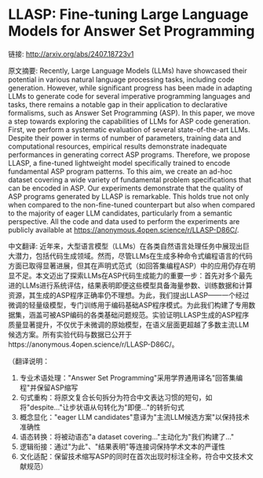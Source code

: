 # LLASP: Fine-tuning Large Language Models for Answer Set Programming

链接: http://arxiv.org/abs/2407.18723v1

原文摘要:
Recently, Large Language Models (LLMs) have showcased their potential in
various natural language processing tasks, including code generation. However,
while significant progress has been made in adapting LLMs to generate code for
several imperative programming languages and tasks, there remains a notable gap
in their application to declarative formalisms, such as Answer Set Programming
(ASP). In this paper, we move a step towards exploring the capabilities of LLMs
for ASP code generation. First, we perform a systematic evaluation of several
state-of-the-art LLMs. Despite their power in terms of number of parameters,
training data and computational resources, empirical results demonstrate
inadequate performances in generating correct ASP programs. Therefore, we
propose LLASP, a fine-tuned lightweight model specifically trained to encode
fundamental ASP program patterns. To this aim, we create an ad-hoc dataset
covering a wide variety of fundamental problem specifications that can be
encoded in ASP. Our experiments demonstrate that the quality of ASP programs
generated by LLASP is remarkable. This holds true not only when compared to the
non-fine-tuned counterpart but also when compared to the majority of eager LLM
candidates, particularly from a semantic perspective. All the code and data
used to perform the experiments are publicly available at
https://anonymous.4open.science/r/LLASP-D86C/.

中文翻译:
近年来，大型语言模型（LLMs）在各类自然语言处理任务中展现出巨大潜力，包括代码生成领域。然而，尽管LLMs在生成多种命令式编程语言的代码方面已取得显著进展，但其在声明式范式（如回答集编程ASP）中的应用仍存在明显不足。本文迈出了探索LLMs在ASP代码生成能力的重要一步：首先对多个最先进的LLMs进行系统评估，结果表明即便这些模型具备海量参数、训练数据和计算资源，其生成的ASP程序正确率仍不理想。为此，我们提出LLASP——一个经过微调的轻量级模型，专门训练用于编码基础ASP程序模式。为此我们构建了专用数据集，涵盖可被ASP编码的各类基础问题规范。实验证明LLASP生成的ASP程序质量显著提升，不仅优于未微调的原始模型，在语义层面更超越了多数主流LLM候选方案。所有实验代码与数据已公开于https://anonymous.4open.science/r/LLASP-D86C/。

（翻译说明：
1. 专业术语处理："Answer Set Programming"采用学界通用译名"回答集编程"并保留ASP缩写
2. 句式重构：将原文复合长句拆分为符合中文表达习惯的短句，如将"despite..."让步状语从句转化为"即便..."的转折句式
3. 概念显化："eager LLM candidates"意译为"主流LLM候选方案"以保持技术准确性
4. 语态转换：将被动语态"a dataset covering..."主动化为"我们构建了..."
5. 逻辑衔接：通过"为此"、"结果表明"等连接词保持学术文本的严谨性
6. 文化适配：保留技术缩写ASP的同时在首次出现时标注全称，符合中文技术文献规范）
